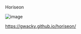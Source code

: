 Horiseon

![image](https://user-images.githubusercontent.com/89045948/134786771-d8ca763d-738c-43bf-98c5-11eae796b1da.png)

https://gwacky.github.io/horiseon/
